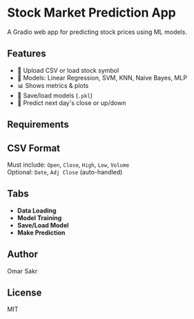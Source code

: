 # Stock Market Prediction App

A Gradio web app for predicting stock prices using ML models.

## Features
- 📁 Upload CSV or load stock symbol
- 🤖 Models: Linear Regression, SVM, KNN, Naive Bayes, MLP
- 📊 Shows metrics & plots
- 💾 Save/load models (`.pkl`)
- 🔮 Predict next day's close or up/down

## Requirements

## CSV Format
Must include: `Open`, `Close`, `High`, `Low`, `Volume`  
Optional: `Date`, `Adj Close` (auto-handled)

## Tabs
- **Data Loading**
- **Model Training**
- **Save/Load Model**
- **Make Prediction**

## Author
Omar Sakr

## License
MIT

